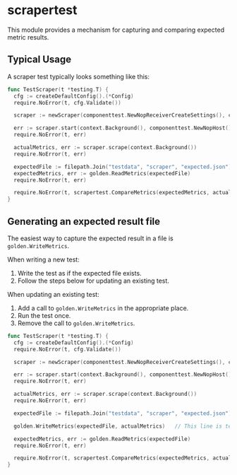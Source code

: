 # scrapertest

This module provides a mechanism for capturing and comparing expected metric results.

## Typical Usage

A scraper test typically looks something like this:

```go
func TestScraper(t *testing.T) {
  cfg := createDefaultConfig().(*Config)
  require.NoError(t, cfg.Validate())

  scraper := newScraper(componenttest.NewNopReceiverCreateSettings(), cfg)

  err := scraper.start(context.Background(), componenttest.NewNopHost())
  require.NoError(t, err)

  actualMetrics, err := scraper.scrape(context.Background())
  require.NoError(t, err)

  expectedFile := filepath.Join("testdata", "scraper", "expected.json")
  expectedMetrics, err := golden.ReadMetrics(expectedFile)
  require.NoError(t, err)

  require.NoError(t, scrapertest.CompareMetrics(expectedMetrics, actualMetrics))
}
```

## Generating an expected result file

The easiest way to capture the expected result in a file is `golden.WriteMetrics`.

When writing a new test:
1. Write the test as if the expected file exists.
2. Follow the steps below for updating an existing test.

When updating an existing test:
1. Add a call to `golden.WriteMetrics` in the appropriate place.
2. Run the test once.
3. Remove the call to `golden.WriteMetrics`.

```go
func TestScraper(t *testing.T) {
  cfg := createDefaultConfig().(*Config)
  require.NoError(t, cfg.Validate())

  scraper := newScraper(componenttest.NewNopReceiverCreateSettings(), cfg)

  err := scraper.start(context.Background(), componenttest.NewNopHost())
  require.NoError(t, err)

  actualMetrics, err := scraper.scrape(context.Background())
  require.NoError(t, err)

  expectedFile := filepath.Join("testdata", "scraper", "expected.json")

  golden.WriteMetrics(expectedFile, actualMetrics)   // This line is temporary! TODO remove this!!

  expectedMetrics, err := golden.ReadMetrics(expectedFile)
  require.NoError(t, err)

  require.NoError(t, scrapertest.CompareMetrics(expectedMetrics, actualMetrics))
}
```
